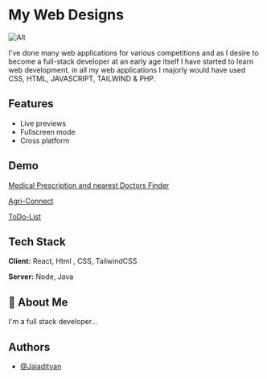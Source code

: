 
# My Web Designs
![Alt](https://media4.giphy.com/media/L8K62iTDkzGX6/giphy.gif?cid=ecf05e47rb8q4cz6da9u4gmnyofdj61xj3wp5rqx8vliylne&rid=giphy.gif&ct=g)

I've done many web applications for various competitions and as I desire to become a full-stack developer at an early age itself I have started to learn web development. in all my web applications I majorly would have used CSS, HTML, JAVASCRIPT, TAILWIND & PHP.


## Features

- Live previews
- Fullscreen mode
- Cross platform


## Demo

[Medical Prescription and nearest Doctors Finder](https://jaiadityans.github.io/Heath-care/)

[Agri-Connect](https://github.com/JaiadityanS/Agri-connect)

[ToDo-List](https://github.com/JaiadityanS/Todo-list)
## Tech Stack

**Client:** React, Html , CSS, TailwindCSS

**Server:** Node, Java


## 🚀 About Me
I'm a full stack developer...


## Authors

- [@Jaiadityan](https://www.github.com/jaiadityans)

